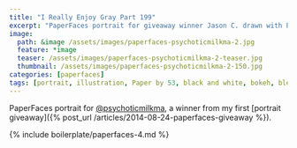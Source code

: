 ```yaml
---
title: "I Really Enjoy Gray Part 199"
excerpt: "PaperFaces portrait for giveaway winner Jason C. drawn with Paper by 53 on an iPad."
image: 
  path: &image /assets/images/paperfaces-psychoticmilkma-2.jpg 
  feature: *image
  teaser: /assets/images/paperfaces-psychoticmilkma-2-teaser.jpg
  thumbnail: /assets/images/paperfaces-psychoticmilkma-2-150.jpg
categories: [paperfaces]
tags: [portrait, illustration, Paper by 53, black and white, bokeh, blend]
---
```


PaperFaces portrait for [@psychoticmilkma](https://twitter.com/psychoticmilkma), a winner from my first [portrait giveaway]({% post_url /articles/2014-08-24-paperfaces-giveaway %}).

{% include boilerplate/paperfaces-4.md %}

